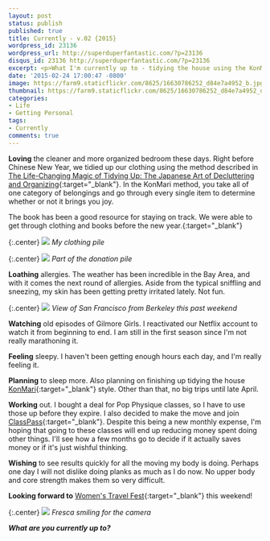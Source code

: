 ```yaml
---
layout: post
status: publish
published: true
title: Currently - v.02 {2015}
wordpress_id: 23136
wordpress_url: http://superduperfantastic.com/?p=23136
disqus_id: 23136 http://superduperfantastic.com/?p=23136
excerpt: <p>What I'm currently up to - tidying the house using the KonMari method, working out via Pop Physique and ClassPass and wishing for more hours of sleep.</p>
date: '2015-02-24 17:00:47 -0800'
image: https://farm9.staticflickr.com/8625/16630786252_d84e7a4952_b.jpg
thumbnail: https://farm9.staticflickr.com/8625/16630786252_d84e7a4952_q.jpg
categories:
- Life
- Getting Personal
tags: 
- Currently
comments: true
---
```

**Loving** the cleaner and more organized bedroom these days. Right before Chinese New Year, we tidied up our clothing using the method described in [The Life-Changing Magic of Tidying Up: The Japanese Art of Decluttering and Organizing](http://www.amazon.com/gp/product/B00KK0PICK/ref=as_li_tl?ie=UTF8&camp=1789&creative=390957&creativeASIN=B00KK0PICK&linkCode=as2&tag=supdupfan-20&linkId=CYUHH433CAYYKD7Z){:target="_blank"}. In the KonMari method, you take all of one category of belongings and go through every single item to determine whether or not it brings you joy.

The book has been a good resource for staying on track. We were able to get through clothing and books before the new year.[](http://www.classpass.com/buynow?utm_content=11426165268 "ClassPass"){:target="_blank"}

{:.center}
![](https://farm9.staticflickr.com/8622/16452006119_2d1ab3a78b_b.jpg)
_My clothing pile_

{:.center}
![](https://farm9.staticflickr.com/8625/16630786252_d84e7a4952_b.jpg)
_Part of the donation pile_

**Loathing** allergies. The weather has been incredible in the Bay Area, and with it comes the next round of allergies. Aside from the typical sniffling and sneezing, my skin has been getting pretty irritated lately. Not fun.

{:.center}
![](https://farm9.staticflickr.com/8585/16630409201_c0ebe0e500_b.jpg)
_View of San Francisco from Berkeley this past weekend_

**Watching** old episodes of Gilmore Girls. I reactivated our Netflix account to watch it from beginning to end. I am still in the first season since I'm not really marathoning it.

**Feeling** sleepy. I haven't been getting enough hours each day, and I'm really feeling it.

**Planning** to sleep more. Also planning on finishing up tidying the house [KonMari](http://www.amazon.com/gp/product/B00KK0PICK/ref=as_li_tl?ie=UTF8&camp=1789&creative=390957&creativeASIN=B00KK0PICK&linkCode=as2&tag=supdupfan-20&linkId=CYUHH433CAYYKD7Z){:target="_blank"} style. Other than that, no big trips until late April.

**Working** out. I bought a deal for Pop Physique classes, so I have to use those up before they expire. I also decided to make the move and join [ClassPass](http://www.classpass.com/buynow?utm_content=11426165268 "ClassPass"){:target="_blank"}. Despite this being a new monthly expense, I'm hoping that going to these classes will end up reducing money spent doing other things. I'll see how a few months go to decide if it actually saves money or if it's just wishful thinking.

**Wishing** to see results quickly for all the moving my body is doing. Perhaps one day I will not dislike doing planks as much as I do now. No upper body and core strength makes them so very difficult.

**Looking forward to** [Women's Travel Fest](http://womenstravelfest.com/ "Women's Travel Fest"){:target="_blank"} this weekend!

{:.center}
![](https://farm9.staticflickr.com/8647/16605097526_c89bd367db_b.jpg)
_Fresca smiling for the camera_

_**What are you currently up to?**_
